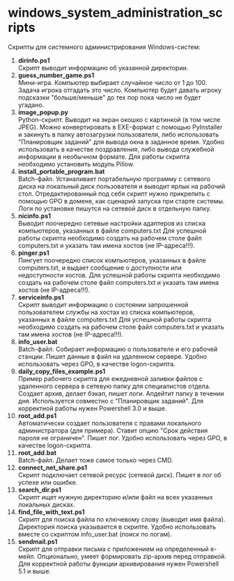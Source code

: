 # windows_system_administration_scripts
Скрипты для системного администрирования Windows-систем:
1. <b>dirinfo.ps1</b><br>
Скрипт выводит информацию об указанной директории.
2. <b>guess_number_game.ps1</b><br>
Мини-игра. Компьютер выбирает случайное число от 1 до 100. Задача игрока отгадать это число. Компьютер будет давать игроку подсказки "больше/меньше" до тех пор пока число не будет угадано.
3. <b>image_popup.py</b><br>
Python-скрипт. Выводит на экран окошко с картинкой (в том числе JPEG). Можно конвертировать в EXE-формат с помощью PyInstaller и закинуть в папку автозагрузки пользователя, либо использовать "Планировщик заданий" для вывода окна в заданное время. Удобно использовать в качестве поздравления, либо вывода служебной информации в необычном формате. Для работы скрипта необходимо установить модуль Pillow. 
4. <b>install_portable_program.bat</b><br>
Batch-файл. Устаналивает портабельную программу с сетевого диска на локальный диск пользователя и выводит ярлык на рабочий стол. Отредактированный под себя скрипт нужно прикрепить с помощью GPO в домене, как сценарий запуска при старте системы. Логи по установке пишутся на сетевой диск в отдельную папку.
5. <b>nicinfo.ps1</b><br>
Выводит поочередно сетевые настройки адаптеров из списка компьютеров, указанных в файле computers.txt Для успешной работы скрипта необходимо создать на рабочем столе файл computers.txt и указать там имена хостов (не IP-адреса!!!).
6. <b>pinger.ps1</b><br>
Пингует поочередно список компьютеров, указанных в файле computers.txt, и выдает сообщение о доступности или недоступности хостов. Для успешной работы скрипта  необходимо создать на рабочем столе файл computers.txt и указать там имена хостов (не IP-адреса!!!).
7. <b>serviceinfo.ps1</b><br>
Скрипт выводит информацию о состоянии запрошенной пользователем службы на хостах из списка компьютеров, указанных в файле computers.txt
Для успешной работы скрипта необходимо создать на рабочем столе файл computers.txt и указать там имена хостов (не IP-адреса!!!).
8. <b>info_user.bat</b><br>
Batch-файл. Собирает информацию о пользователе и его рабочей станции. Пишет данные в файл на удаленном сервере. Удобно использовать через GPO, в качестве logon-скрипта. 
9. <b>daily_copy_files_example.ps1</b><br>
Пример рабочего скрипта для ежедневной заливки файлов с удаленного сервера в сетевую папку для специалистов отдела. Создает архив, делает бэкап, пишет логи. Апдейтит папку в течении дня. Используется совместно с "Планировщик заданий". Для корректной работы нужен Powershell 3.0 и выше.
10. <b>root_add.ps1</b><br>
Автоматически создает пользователя с правами локального администратора (для примера). Ставит опцию "Срок действия пароля не ограничен". Пишет лог. Удобно использовать через GPO, в качестве logon-скрипта. 
11. <b>root_add.bat</b><br>
Batch-файл. Делает тоже самое только через CMD. 
12. <b>connect_net_share.ps1</b><br>
Скрипт подключает сетевой ресурс (сетевой диск). Пишет в лог об успехе или ошибке.
13. <b>search_dir.ps1</b><br>
Скрипт ищет нужную директорию и/или файл на всех указанных локальных дисках. 
14. <b>find_file_with_text.ps1</b><br>
Скрипт для поиска файла по ключевому слову (выводит имя файла). Директория поиска указывается в скрипте. Удобно использовать вместе со скриптом info_user.bat (поиск по логам).
15. <b>sendmail.ps1</b><br>
Скрипт для отправки письма с приложением на определенный е-мейл. Опционально, умеет формировать zip-архив перед отправкой. Для корректной работы функции архивирования нужен Powershell 5.1 и выше.
